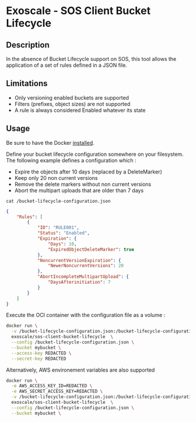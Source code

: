 # Exoscale - SOS Client Bucket Lifecycle

## Description

In the absence of Bucket Lifecycle support on SOS, this tool allows the application of a set of rules defined in a JSON file.

## Limitations

- Only versioning enabled buckets are supported
- Filters (prefixes, object sizes) are not supported
- A rule is always considered Enabled whatever its state

## Usage

Be sure to have the Docker [installed](https://docs.docker.com/get-docker).

Define your bucket lifecycle configuration somewhere on your filesystem.
The following example defines a configuration which :

- Expire the objects after 10 days (replaced by a DeleteMarker)
- Keep only 20 non current versions
- Remove the delete markers without non current versions
- Abort the multipart uploads that are older than 7 days

```
cat /bucket-lifecycle-configuration.json
```

```json 
{
    "Rules": [
        {
            "ID": "RULE001",
            "Status": "Enabled",
            "Expiration": {
                "Days": 10,
                "ExpiredObjectDeleteMarker": true
            },
            "NoncurrentVersionExpiration": {
                "NewerNoncurrentVersions": 20
            },
            "AbortIncompleteMultipartUpload": {
                "DaysAfterinitiation": 7
            }
        }
    ]
}
```

Execute the OCI container with the configuration file as a volume :

```sh
docker run \
  -v /bucket-lifecycle-configuration.json:/bucket-lifecycle-configuration.json \
  exoscale/sos-client-bucket-lifecycle  \
  --config /bucket-lifecycle-configuration.json \
  --bucket mybucket \
  --access-key REDACTED \
  --secret-key REDACTED
```

Alternatively, AWS environement variables are also supported

```sh
docker run \
  -e AWS_ACCESS_KEY_ID=REDACTED \
  -e AWS_SECRET_ACCESS_KEY=REDACTED \
  -v /bucket-lifecycle-configuration.json:/bucket-lifecycle-configuration.json \ 
  exoscale/sos-client-bucket-lifecycle  \
  --config /bucket-lifecycle-configuration.json \
  --bucket mybucket \
```


